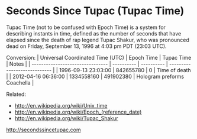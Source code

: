 Seconds Since Tupac (Tupac Time)
================================

Tupac Time (not to be confused with Epoch Time) is a system for describing instants in time, defined as the number of seconds that have elapsed since the death of rap legend Tupac Shakur, who was pronounced dead on Friday, September 13, 1996 at 4:03 pm PDT (23:03 UTC).

Conversion:
| Universal Coordinated Time (UTC) | Epoch Time | Tupac Time | Notes                        |
| -------------------------------- | ---------- | ---------- | ---------------------------- |
| 1996-09-13 23:03:00              | 842655780  | 0          | Time of death                |
| 2012-04-16 06:36:00              | 1334558160 | 491902380  | Hologram preforms Coachella  |


Related:
- http://en.wikipedia.org/wiki/Unix_time
- http://en.wikipedia.org/wiki/Epoch_(reference_date)
- http://en.wikipedia.org/wiki/Tupac_Shakur

http://secondssincetupac.com
